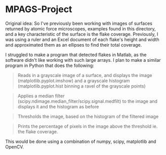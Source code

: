 # MPAGS-Project
Original idea:
So I've previously been working with images of surfaces returned by atomic force microscopes, examples found in this directory, and a key characteristic of the surface is the flake coverage.  Previously, I was using a ruler and an Excel document of each flake's height and width and approximated them as an ellipses to find their total coverage.

I struggled to make a program that detected flakes in Matlab, as the software didn't like working with such large arrays.  I plan to make a similar program in Python that does the following:
>Reads in a grayscale image of a surface, and displays the image (matplotlib.pyplot.imshow) and a grayscale histogram (matplotlib.pyplot.hist binning a ravel of the grayscale points)


>Applies a median filter (scipy.ndimage.median_filter/scipy.signal.medfilt) to the image and displays it and the histogram as before


>Thresholds the image, based on the histogram of the filtered image


>Prints the percentage of pixels in the image above the threshold ie. the flake coverage.

This would be done using a combination of numpy, scipy, matplotlib and OpenCV.
